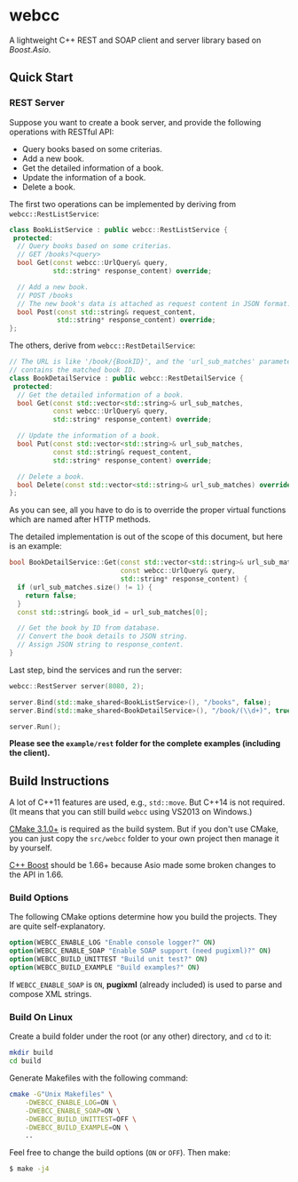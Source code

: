# webcc

A lightweight C++ REST and SOAP client and server library based on *Boost.Asio*.

## Quick Start

### REST Server

Suppose you want to create a book server, and provide the following operations with RESTful API:

- Query books based on some criterias.
- Add a new book.
- Get the detailed information of a book.
- Update the information of a book.
- Delete a book.

The first two operations can be implemented by deriving from `webcc::RestListService`:

```cpp
class BookListService : public webcc::RestListService {
 protected:
  // Query books based on some criterias.
  // GET /books?<query>
  bool Get(const webcc::UrlQuery& query,
           std::string* response_content) override;

  // Add a new book.
  // POST /books
  // The new book's data is attached as request content in JSON format.
  bool Post(const std::string& request_content,
            std::string* response_content) override;
};
```

The others, derive from `webcc::RestDetailService`:

```cpp
// The URL is like '/book/{BookID}', and the 'url_sub_matches' parameter
// contains the matched book ID.
class BookDetailService : public webcc::RestDetailService {
 protected:
  // Get the detailed information of a book.
  bool Get(const std::vector<std::string>& url_sub_matches,
           const webcc::UrlQuery& query,
           std::string* response_content) override;

  // Update the information of a book.
  bool Put(const std::vector<std::string>& url_sub_matches,
           const std::string& request_content,
           std::string* response_content) override;

  // Delete a book.
  bool Delete(const std::vector<std::string>& url_sub_matches) override;
};
```

As you can see, all you have to do is to override the proper virtual functions which are named after HTTP methods.

The detailed implementation is out of the scope of this document, but here is an example:

```cpp
bool BookDetailService::Get(const std::vector<std::string>& url_sub_matches,
                            const webcc::UrlQuery& query,
                            std::string* response_content) {
  if (url_sub_matches.size() != 1) {
    return false;
  }
  const std::string& book_id = url_sub_matches[0];

  // Get the book by ID from database.
  // Convert the book details to JSON string.
  // Assign JSON string to response_content.
}
```

Last step, bind the services and run the server:

```cpp
webcc::RestServer server(8080, 2);

server.Bind(std::make_shared<BookListService>(), "/books", false);
server.Bind(std::make_shared<BookDetailService>(), "/book/(\\d+)", true);

server.Run();
```

**Please see the `example/rest` folder for the complete examples (including the client).**

## Build Instructions

A lot of C++11 features are used, e.g., `std::move`. But C++14 is not required.
(It means that you can still build `webcc` using VS2013 on Windows.)

[CMake 3.1.0+](https://cmake.org/) is required as the build system. But if you don't use CMake, you can just copy the `src/webcc` folder to your own project then manage it by yourself.

[C++ Boost](https://www.boost.org/) should be 1.66+ because Asio made some broken changes to the API in 1.66.

### Build Options

The following CMake options determine how you build the projects. They are quite self-explanatory.

```cmake
option(WEBCC_ENABLE_LOG "Enable console logger?" ON)
option(WEBCC_ENABLE_SOAP "Enable SOAP support (need pugixml)?" ON)
option(WEBCC_BUILD_UNITTEST "Build unit test?" ON)
option(WEBCC_BUILD_EXAMPLE "Build examples?" ON)
```

If `WEBCC_ENABLE_SOAP` is `ON`, **pugixml** (already included) is used to parse and compose XML strings.

### Build On Linux

Create a build folder under the root (or any other) directory, and `cd` to it:
```bash
mkdir build
cd build
```
Generate Makefiles with the following command:
```bash
cmake -G"Unix Makefiles" \
    -DWEBCC_ENABLE_LOG=ON \
    -DWEBCC_ENABLE_SOAP=ON \
    -DWEBCC_BUILD_UNITTEST=OFF \
    -DWEBCC_BUILD_EXAMPLE=ON \
    ..
```
Feel free to change the build options (`ON` or `OFF`).
Then make:
```bash
$ make -j4
```
